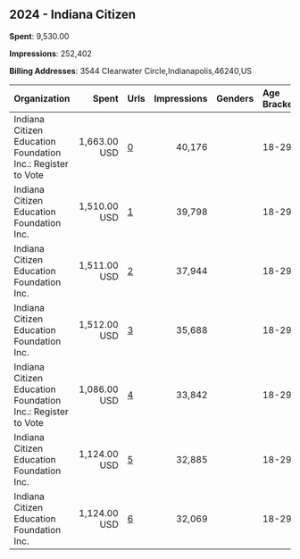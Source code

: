 ## 2024 - Indiana Citizen 
**Spent**: 9,530.00

**Impressions**: 252,402

**Billing Addresses**: 3544 Clearwater Circle,Indianapolis,46240,US

|Organization|Spent|Urls|Impressions|Genders|Age Brackets|Country Codes|
|:---|---:|:---|---:|:---|:---|:---|
|Indiana Citizen Education Foundation Inc.: Register to Vote|1,663.00 USD|[0](https://www.snap.com/political-ads/asset/81d4fc27614d8e85dd584a262d1eada13eb25b1d227ee74be1f0ff9dc363ab34?mediaType=mp4)|40,176||18-29|united states|
|Indiana Citizen Education Foundation Inc.|1,510.00 USD|[1](https://www.snap.com/political-ads/asset/7627298fe760e922498f4cf568ac2d110d2f6cb56371a589a5f63dabb7951f2e?mediaType=mp4)|39,798||18-29|united states|
|Indiana Citizen Education Foundation Inc.|1,511.00 USD|[2](https://www.snap.com/political-ads/asset/dfdffdc3c78c27db93140698bc2d23511beaf00f05dcb393bdbe3a659505543b?mediaType=mp4)|37,944||18-29|united states|
|Indiana Citizen Education Foundation Inc.|1,512.00 USD|[3](https://www.snap.com/political-ads/asset/f129ba3dac67fd0544008c4b4563b99fb25e3af1f2dfb41fd8a9547d41265679?mediaType=mp4)|35,688||18-29|united states|
|Indiana Citizen Education Foundation Inc.: Register to Vote|1,086.00 USD|[4](https://www.snap.com/political-ads/asset/9511eb43f3ab532ca134c7f65265ebe936ed8ee6748a379fe55c942fc497ba9d?mediaType=mp4)|33,842||18-29|united states|
|Indiana Citizen Education Foundation Inc.|1,124.00 USD|[5](https://www.snap.com/political-ads/asset/6ae6dbdcbc4f070c6345b2070bc27c325984b8971878fd81b5c9e98d0b8bf49b?mediaType=mp4)|32,885||18-29|united states|
|Indiana Citizen Education Foundation Inc.|1,124.00 USD|[6](https://www.snap.com/political-ads/asset/81d4fc27614d8e85dd584a262d1eada13eb25b1d227ee74be1f0ff9dc363ab34?mediaType=mp4)|32,069||18-29|united states|
